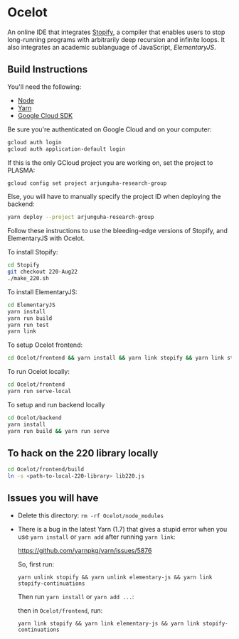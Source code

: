 # Ocelot

An online IDE that integrates [Stopify](https://github.com/plasma-umass/Stopify), a compiler that enables users to stop long-running programs with arbitrarily deep recursion and infinite loops. It also integrates an academic sublanguage of JavaScript, _ElementaryJS_.

## Build Instructions

You'll need the following:
- [Node](https://nodejs.org/en/)
- [Yarn](https://www.yarnpkg.com)
- [Google Cloud SDK](https://cloud.google.com/sdk/)

Be sure you're authenticated on Google Cloud and on your computer:
```bash
gcloud auth login
gcloud auth application-default login
```
If this is the only GCloud project you are working on, set the project to PLASMA:
```bash
gcloud config set project arjunguha-research-group
```
Else, you will have to manually specify the project ID when deploying the backend:
```bash
yarn deploy --project arjunguha-research-group
```

Follow these instructions to use the bleeding-edge versions of Stopify, and ElementaryJS with Ocelot.

To install Stopify:

```bash
cd Stopify
git checkout 220-Aug22
./make_220.sh
```

To install ElementaryJS:

```bash
cd ElementaryJS
yarn install
yarn run build
yarn run test
yarn link
```

To setup Ocelot frontend:

```bash
cd Ocelot/frontend && yarn install && yarn link stopify && yarn link stopify-continuations && yarn link elementary-js && yarn run build
```

To run Ocelot locally:

```bash
cd Ocelot/frontend
yarn run serve-local
```

To setup and run backend locally

```bash
cd Ocelot/backend
yarn install
yarn run build && yarn run serve
```

## To hack on the 220 library locally

```bash
cd Ocelot/frontend/build
ln -s <path-to-local-220-library> lib220.js
```

## Issues you will have

- Delete this directory: `rm -rf Ocelot/node_modules`

- There is a bug in the latest Yarn (1.7) that gives a stupid error when you
  use `yarn install` or `yarn add` after running `yarn link`:

  https://github.com/yarnpkg/yarn/issues/5876

  So, first run:

  ```
  yarn unlink stopify && yarn unlink elementary-js && yarn link stopify-continuations
  ```

  Then run `yarn install` or `yarn add ...`:

  then in `Ocelot/frontend`, run:

  ```
  yarn link stopify && yarn link elementary-js && yarn link stopify-continuations
  ```
